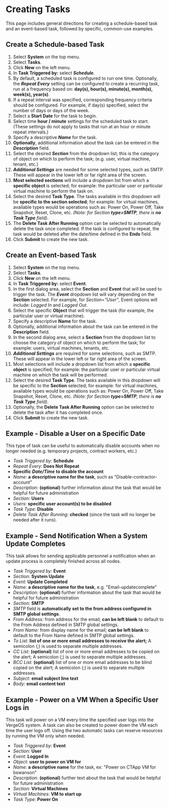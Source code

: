 # Creating Tasks

This page includes general directions for creating a schedule-based task and an event-based task, followed by specific, common-use examples.

## Create a Schedule-based Task

1. Select **System** on the top menu.
2. Select **Tasks**.
3. Click **New** on the left menu.
4. In **Task Triggered by:** select ***Schedule***.
5. By default, a scheduled task is configured to run one time. Optionally, the ***Repeat Every*** setting can be configured to create a recurring task, run at a frequency based on: **day(s), hour(s), minute(s), month(s), week(s), year(s)**.
6. If a repeat interval was specified, corresponding frequency criteria should be configured. For example, if day(s) specified, select the number of days or days of the week.
7. Select a **Start Date** for the task to begin.
8. Select time **hour / minute** settings for the scheduled task to start. (These settings do not apply to tasks that run at an hour or minute repeat intervals.)
9. Specify a descriptive ***Name*** for the task.
10. **Optionally**, additional information about the task can be entered in the ***Description*** field.
11. Select the desired ***Section*** from the dropdown list; this is the category of object on which to perform the task; (e.g. user, virtual machine, tenant, etc.)
12. ***Additional Settings*** are needed for some selected types, such as SMTP. These will appear in the lower left or far right area of the screen.
13. **Most selected sections** will include a dropdown list from which a **specific object** is selected; for example: the particular user or particular virtual machine to perform the task on.
14. Select the desired **Task Type**. The tasks available in this dropdown will be **specific to the section selected**; for example: for virtual machines, available types would be operations such as: Power On, Power Off, Take Snapshot, Reset, Clone, etc. *(Note: for Section ***type=SMTP***, there is **no Task Type** field)*.
15. The **Delete Task After Running** option can be selected to automatically delete the task once completed. If the task is configured to repeat, the task would be deleted after the date/time defined in the **Ends** field.
16. Click **Submit** to create the new task.

## Create an Event-based Task

1. Select **System** on the top menu.
2. Select **Tasks**.
3. Click **New** on the left menu.
4. In **Task Triggered by:** select **Event**.
5. In the first dialog area, select the **Section** and **Event** that will be used to trigger the task. The ***Event*** dropdown list will vary depending on the **Section** selected. For example, for *Section="User"*, Event options will include: *Logged In* and *Logged Out*.
6. Select the specific **Object** that will trigger the task (for example, the particular user or virtual machine).
7. Specify a descriptive **Name** for the task.
8. Optionally, additional information about the task can be entered in the **Description** field.
9. In the second dialog area, select a **Section** from the dropdown list to choose the category of object on which to perform the task; for example: users, virtual machines, tenants, etc.
10. ***Additional Settings*** are required for some selections, such as SMTP. These will appear in the lower left or far right area of the screen.
11. Most selections will include a dropdown list from which a **specific object** is specified; for example: the particular user or particular virtual machine on which the task will be performed.
12. Select the desired **Task Type**. The tasks available in this dropdown will be specific to the **Section** selected; for example: for virtual machines, available types would be operations such as: Power On, Power Off, Take Snapshot, Reset, Clone, etc. *(Note: for Section **type=SMTP**, there is **no Task Type** field)*.
13. Optionally, the **Delete Task After Running** option can be selected to delete the task after it has completed once.
14. Click **Submit** to create the new task.

## Example - Disable a User on a Specific Date

This type of task can be useful to automatically disable accounts when no longer needed (e.g. temporary projects, contract workers, etc.)

- *Task Triggered by:* **Schedule**
- *Repeat Every:* **Does Not Repeat**
- **Specific** ***Date/Time*** **to disable the account**
- *Name:* **a descriptive name for the task**, such as "Disable-contractor-account"
- *Description:* **(optional)** further information about the task that would be helpful for future administration
- *Section:* **Users**
- *Users:* **specific user account(s) to be disabled**
- *Task Type:* **Disable**
- *Delete Task After Running:* **checked** (since the task will no longer be needed after it runs).

## Example - Send Notification When a System Update Completes

This task allows for sending applicable personnel a notification when an update process is completely finished across all nodes.

- *Task Triggered by:* **Event**
- *Section:* **System Update**
- *Event:* **Update Completed**
- *Name:* **a descriptive name for the task**, e.g. "Email-updatecomplete"
- *Description:* **(optional)** further information about the task that would be helpful for future administration
- *Section:* **SMTP**
- *SMTP* field is **automatically set to the from address configured in SMTP global settings**.
- *From Address:* from address for the email; **can be left blank** to default to the From Address defined in SMTP global settings.
- *From Name:* from display name for the email; **can be left blank** to default to the From Name defined in SMTP global settings.
- *To List:* **list of one or more email addresses to receive the alert;** A semicolon (;) is used to separate multiple addresses.
- *CC List:* **(optional)** list of one or more email addresses to be copied on the alert; A semicolon (;) is used to separate multiple addresses.
- *BCC List:* **(optional)** list of one or more email addresses to be blind copied on the alert; A semicolon (;) is used to separate multiple addresses.
- *Subject:* **email subject line text**
- *Body:* **email content text**

## Example - Power on a VM When a Specific User Logs in

This task will power on a VM every time the specified user logs into the VergeOS system. A task can also be created to power down the VM each time the user logs off. Using the two automatic tasks can reserve resources by running the VM only when needed.

- *Task Triggered by:* **Event**
- *Section:* **User**
- *Event:* **Logged In**
- *Object:* **user to power on VM for**
- *Name:* **a descriptive name** for the task, ex: "Power on CTApp VM for bswanson"
- *Description:* **(optional)** further text about the task that would be helpful for future administration
- *Section:* **Virtual Machines**
- *Virtual Machines:* **VM to start up**
- *Task Type:* **Power On**
